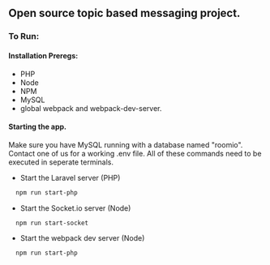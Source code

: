 ## Open source topic based messaging project.

### To Run:
#### Installation Preregs:
- PHP
- Node
- NPM
- MySQL
- global webpack and webpack-dev-server.

#### Starting the app.
Make sure you have MySQL running with a database named "roomio".
Contact one of us for a working .env file.
All of these commands need to be executed in seperate terminals.

- Start the Laravel server (PHP)
```bash
  npm run start-php
```

- Start the Socket.io server (Node)
```bash
  npm run start-socket
```

- Start the webpack dev server (Node)
```bash
  npm run start-php
```
